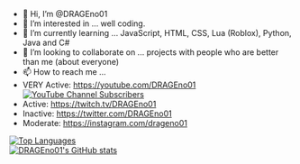 - 👋 Hi, I’m @DRAGEno01
- 👀 I’m interested in ... well coding.
- 🌱 I’m currently learning ... JavaScript, HTML, CSS, Lua (Roblox), Python, Java and C#
- 💞️ I’m looking to collaborate on ... projects with people who are better than me (about everyone)
- 📫 How to reach me ... 
- VERY Active: https://youtube.com/DRAGEno01 [![YouTube Channel Subscribers](https://img.shields.io/youtube/channel/subscribers/UCBGdmP6nOliz0svQuR7m0_A?style=social)](https://youtube.com/DRAGEno01)
- Active: https://twitch.tv/DRAGEno01
- Inactive: https://twitter.com/DRAGEno01
- Moderate: https://instagram.com/drageno01

<!---
DRAGEno01/DRAGEno01 is a ✨ special ✨ repository because its `README.md` (this file) appears on your GitHub profile.
You can click the Preview link to take a look at your changes.
--->


<a href="https://github.com/DRAGEno01" align="center"><img src="https://github-readme-stats.vercel.app/api/top-langs/?username=DRAGEno01&langs_count=10&title_color=0891b2&text_color=ffffff&icon_color=0891b2&bg_color=1c1917&hide_border=true&locale=en&custom_title=Top%20%Languages" alt="Top Languages" /></a><br>
<a href="https://github.com/DRAGEno01" align="center"><img src="https://github-readme-stats.vercel.app/api?username=DRAGEno01&show_icons=true&hide=&count_private=true&title_color=0891b2&text_color=ffffff&icon_color=0891b2&bg_color=1c1917&hide_border=true&show_icons=true" alt="DRAGEno01's GitHub stats"/></a>
